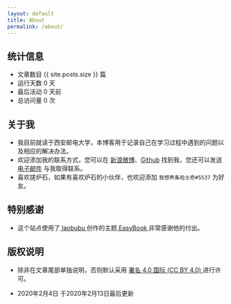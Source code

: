 ```yaml
---
layout: default
title: About
permalink: /about/
---
```


## 统计信息

- 文章数目 <span class="color_ff0b5">{{ site.posts.size }}</span> 篇
- 运行天数 <span id="htmer_time" class="color_ff0b5">0</span> 天
- 最后活动 <span id="activity_time" data-year="{{ site.posts[0].date| slice: 0,4 }}" data-month="{{ site.posts[0].date| slice: 5,2 }}" data-day="{{ site.posts[0].date| slice: 8,2 }}" class="color_ff0b5">0</span> 天前
- 总访问量 <span id="busuanzi_value_site_pv" class="color_ff0b5">0</span> 次

## 关于我

- 我目前就读于西安邮电大学，本博客用于记录自己在学习过程中遇到的问题以及相应的解决办法。
- 欢迎添加我的联系方式，您可以在 <a href="https://www.weibo.com/u/6087295124" target="_blank">新浪微博<i class="icon-link1"></i></a>、<a href="https://github.com/myhusky" target="_blank">Github<i class="icon-link1"></i></a> 找到我，您还可以发送 [电子邮件](mailto:MyHasky@hotmail.com) 与我取得联系。
- 喜欢搓炉石，如果有喜欢炉石的小伙伴，也欢迎添加 `我想养条哈士奇#5537` 为好友。

## 特别感谢

- 这个站点使用了<a href="http://laobubu.net" target="_blank"> laobubu<i class="icon-link1"></i> </a>创作的主题<a href="https://github.com/laobubu/jekyll-theme-EasyBook" target="_blank"> EasyBook<i class="icon-link1"></i> </a>非常感谢他的付出。

## 版权说明

- 除非在文章尾部单独说明，否则默认采用 <a href="https://creativecommons.org/licenses/by/4.0/deed.zh" target="_blank">署名 4.0 国际 (CC BY 4.0) </a>进行许可。
 
- 2020年2月4日 于2020年2月13日最后更新

<script type="text/javascript">
    window.onload=function(){
        // setTime()
        setATime(2020, 2-1, 1, "htmer_time")

        var activity_date_item = document.getElementById("activity_time")
        var year = activity_date_item.getAttribute("data-year")
        var month = activity_date_item.getAttribute("data-month")
        var day = activity_date_item.getAttribute("data-day")
        
        setATime(year, month-1, day, "activity_time")
    }
</script>